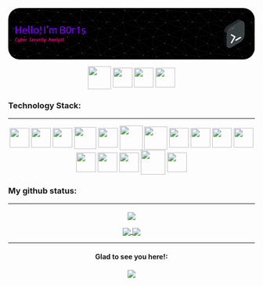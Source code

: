<!--
**0xB0r1s/0xB0r1s** is a ✨ _special_ ✨ repository because its `README.md` (this file) appears on your GitHub profile.

Here are some ideas to get you started:

- 🔭 I’m currently working on ... something
- 🌱 I’m currently learning ...
- 👯 I’m looking to collaborate on ...
- 🤔 I’m looking for help with ...
- 💬 Ask me about ...
- 📫 How to reach me: ...
- 😄 Pronouns: ...
- ⚡ Fun fact: ...
-->

<div align="center">
<a href="https://0xb0r1s.github.io" target="blank"><img align="center" src="./header-image.png" alt=""/></a>
</div>

<p></p>

<p align="center">
    <a href="mailto:gustavomf25@gmail.com/" target="_blank"><img align="center" img src="https://img.icons8.com/nolan/512/gmail.png" alt="" height="47" width="47" /></a>
<a href="https://www.linkedin.com/in/gustavomf25/" target="_blank" rel="noopener noreferrer"><img align="center" src="https://img.icons8.com/nolan/512/linkedin.png" alt="" height="40" width="40" /></a>
    <a href="https://www.facebook.com/gustavomf25" target="_blank" rel="noopener noreferrer"><img align="center" img src="https://img.icons8.com/nolan/512/facebook-new.png" alt="" height="40" width="40" /></a>
  <a href="https://www.instagram.com/eugmonteiro/" target="_blank" rel="noopener noreferrer"><img align="center" img src="https://img.icons8.com/nolan/512/instagram-new.png" alt="" height="40" width="40" /></a>
</p>

<h3 align="left">Technology Stack:</h3>

---

<p align="center">
    <a href="https://www.w3schools.com/c/index.php" target="_blank" rel="noopener noreferrer"><img align="center" img src="https://img.icons8.com/fluency/240/null/c-programming.png" alt="" height="40" width="40" /></a>
    <a href="https://www.gnu.org/software/bash/" target="_blank" rel="noopener noreferrer"><img align="center" img src="https://img.icons8.com/color/480/null/bash.png" alt="" height="40" width="40" /></a>
<a href="https://www.python.org/" target="_blank" rel="noopener noreferrer"><img align="center" img src="https://img.icons8.com/color/48/null/python--v1.png" alt="" height="40" width="40" /></a>
    <a href="https://www.java.com/" target="_blank" rel="noopener noreferrer"><img align="center" img src="https://img.icons8.com/color/480/null/java-coffee-cup-logo--v1.png" alt="" height="45" width="45" /></a>
    <a href="https://www.perl.org/" target="_blank" rel="noopener noreferrer"><img align="center" img src="https://img.icons8.com/color/480/null/perl.png" alt="" height="40" width="40" /></a>
    <a href="https://www.oracle.com/" target="_blank" rel="noopener noreferrer"><img align="center" img src="https://img.icons8.com/color/480/null/oracle-logo.png" alt="" height="50" width="47" /></a>
    <a href="https://www.mysql.com/" target="_blank" rel="noopener noreferrer"><img align="center" img src="https://img.icons8.com/fluency/240/null/mysql-logo.png" alt="" height="47" width="47" /></a>
    <a href="https://www.w3schools.com/html/default.asp" target="_blank" rel="noopener noreferrer"><img align="center" img src="https://img.icons8.com/color/480/null/html-5--v1.png" alt="" height="40" width="40" /></a>
    <a href="https://www.php.net/" target="_blank" rel="noopener noreferrer"><img align="center" img src="https://img.icons8.com/officel/480/null/php-logo.png" alt="" height="40" width="40" /></a>
    <a href="https://www.embarcadero.com/br/products/delphi" target="_blank" rel="noopener noreferrer"><img align="center" img src="https://img.icons8.com/officel/480/null/delphi-ide.png" alt="" height="40" width="40" /></a>
    <a href="https://visualstudio.microsoft.com/pt-br/vs/community/" target="_blank" rel="noopener noreferrer"><img align="center" img src="https://img.icons8.com/fluency/240/null/visual-studio.png" alt="" height="40" width="40" /></a>
    <a href="https://code.visualstudio.com/" target="_blank" rel="noopener noreferrer"><img align="center" img src="https://img.icons8.com/fluency/240/null/visual-studio-code-2019.png" alt="" height="40" width="40" /></a>
    <a href="https://developer.android.com/studio" target="_blank" rel="noopener noreferrer"><img align="center" img src="https://img.icons8.com/fluency/240/null/android-studio--v3.png" alt="" height="40" width="40" /></a>
    <a href="https://www.redhat.com/en" target="_blank" rel="noopener noreferrer"><img align="center" img src="https://www.postgresql.org/media/img/redhat.svg" alt="" height="40" width="40" /></a>
    <a href="https://www.kali.org/" target="_blank" rel="noopener noreferrer"><img align="center" img src="https://www.kali.org/images/kali-dragon-icon.svg" alt="" height="50" width="50" /></a>
    <a href="https://www.offsec.com/courses/pen-200/" target="_blank" rel="noopener noreferrer"><img align="center" img src="https://images.credly.com/images/ec81134d-e80b-4eb5-ae07-0eb8e1a60fcd/image.png" alt="" height="40" width="40" /></a>
</p>



<h3 align="left">My github status:</h3>

---

<div align="center">
<a href="http://github-readme-streak-stats.herokuapp.com">
  <img align="center" src="http://github-readme-streak-stats.herokuapp.com?user=0xb0r1s&theme=radical&locale=pt_BR&date_format=j%20M%5B%20Y%5D&mode=weekly" />
</a>
<p>
<a href="https://github.com/anuraghazra/github-readme-stats">
  <img align="center" src="https://github-readme-stats.vercel.app/api?username=0xb0r1s&show_icons=true&theme=radical" />
</a>
<a href="https://github.com/anuraghazra/convoychat">
  <img align="center" src="https://github-readme-stats.vercel.app/api/top-langs/?username=0xb0r1s&theme=radical&layout=compact" />
</a>
</div>

<p></p>

---

<div align="center">
  <h4>Glad to see you here!:</h4> <img class="img" src="https://komarev.com/ghpvc/?username=0xb0r1s&color=blueviolet" />
</div>
